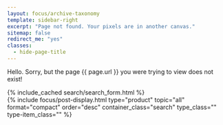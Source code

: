 ```yaml
---
layout: focus/archive-taxonomy
template: sidebar-right
excerpt: "Page not found. Your pixels are in another canvas."
sitemap: false
redirect_me: "yes"
classes: 
  - hide-page-title
---
```


Hello. Sorry, but the page {{ page.url }} you were trying to view does not exist!


<div id="search-404" class="search-content is--visible">
    {% include_cached search/search_form.html %}
</div>
<div id="search-items-404" class="search-items search-mode all-posts">            
    {% include focus/post-display.html type="product" topic="all" format="compact" order="desc" container_class="search" type_class="" type-item_class="" %}                                    
</div>      
